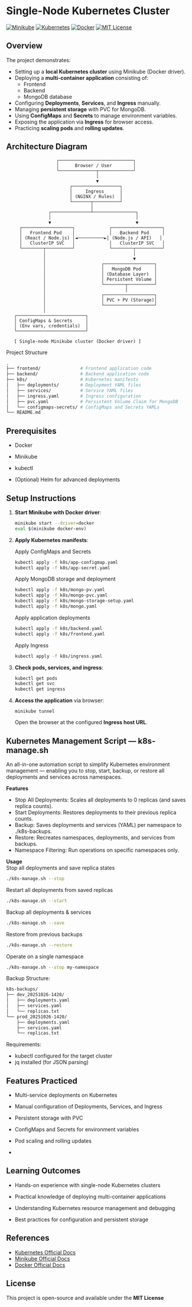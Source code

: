 # Single-Node Kubernetes Cluster

[![Minikube](https://img.shields.io/badge/Minikube-v1.30.1-blue)](https://minikube.sigs.k8s.io/docs/)
[![Kubernetes](https://img.shields.io/badge/Kubernetes-v1.28.0-blue)](https://kubernetes.io/docs/home/)
[![Docker](https://img.shields.io/badge/Docker-v24.0.5-blue)](https://docs.docker.com/)
[![MIT License](https://img.shields.io/badge/MIT-License-blue)](https://opensource.org/licenses/MIT)


## Overview

The project demonstrates:

- Setting up a **local Kubernetes cluster** using Minikube (Docker driver).
- Deploying a **multi-container application** consisting of:
  - Frontend
  - Backend
  - MongoDB database
- Configuring **Deployments**, **Services**, and **Ingress** manually.
- Managing **persistent storage** with PVC for MongoDB.
- Using **ConfigMaps** and **Secrets** to manage environment variables.
- Exposing the application via **Ingress** for browser access.
- Practicing **scaling pods** and **rolling updates**.


## Architecture Diagram
```pgsql
                   ┌────────────────────────────┐
                   │      Browser / User        │
                   └──────────────┬─────────────┘
                                  │
                                  ▼
                        ┌──────────────────┐
                        │     Ingress      │
                        │ (NGINX / Rules)  │
                        └───────┬──────────┘
                                │
                ┌───────────────┴────────────────┐
                │                                │
                ▼                                ▼
     ┌───────────────────┐             ┌───────────────────┐
     │   Frontend Pod    │             │   Backend Pod     │
     │ (React / Node.js) │◄──────────►│ (Node.js / API)   │
     │   ClusterIP SVC   │             │   ClusterIP SVC   │
     └────────┬──────────┘             └────────┬──────────┘
              │                                 │
              │                                 ▼
              │                     ┌───────────────────┐
              │                     │   MongoDB Pod     │
              │                     │ (Database Layer)  │
              │                     │ Persistent Volume │
              │                     └────────┬──────────┘
              │                              │
              │                     ┌───────────────────┐
              │                     │ PVC + PV (Storage)│
              │                     └───────────────────┘
              │
   ┌──────────────────────────┐
   │ ConfigMaps & Secrets     │
   │ (Env vars, credentials)  │
   └──────────────────────────┘

   [ Single-node Minikube cluster (Docker driver) ]

```



Project Structure
```graphql
.
├── frontend/               # Frontend application code
├── backend/                # Backend application code
├── k8s/                    # Kubernetes manifests
│   ├── deployments/        # Deployment YAML files
│   ├── services/           # Service YAML files
│   ├── ingress.yaml        # Ingress configuration
│   ├── pvc.yaml            # Persistent Volume Claim for MongoDB
│   └── configmaps-secrets/ # ConfigMaps and Secrets YAMLs
└── README.md

```
## Prerequisites

- Docker
    
- Minikube
    
- kubectl
    
- (Optional) Helm for advanced deployments

## Setup Instructions

1. **Start Minikube with Docker driver**:
	```bash
	minikube start --driver=docker
 	eval $(minikube docker-env)
	```
2. **Apply Kubernetes manifests**:
   
   Apply ConfigMaps and Secrets
	```bash
 	kubectl apply -f k8s/app-configmap.yaml
	kubectl apply -f k8s/app-secret.yaml
	```
 	Apply MongoDB storage and deployment
	```bash
 	kubectl apply -f k8s/mongo-pv.yaml
	kubectl apply -f k8s/mongo-pvc.yaml
	kubectl apply -f k8s/mongo-storage-setup.yaml
	kubectl apply -f k8s/mongo.yaml
	```
	Apply application deployments
	```bash
	kubectl apply -f k8s/backend.yaml
	kubectl apply -f k8s/frontend.yaml
	```
	Apply Ingress  
	```bash
	kubectl apply -f k8s/ingress.yaml
	```
 
4. **Check pods, services, and ingress**:
	```bash
	kubectl get pods
	kubectl get svc
	kubectl get ingress
	```
5. **Access the application** via browser:
	```
	minikube tunnel
	```
	Open the browser at the configured **Ingress host URL**.

## Kubernetes Management Script — k8s-manage.sh

An all-in-one automation script to simplify Kubernetes environment management — enabling you to stop, start, backup, or restore all deployments and services across namespaces.

**Features**  

- Stop All Deployments: Scales all deployments to 0 replicas (and saves replica counts).
- Start Deployments: Restores deployments to their previous replica counts.
- Backup: Saves deployments and services (YAML) per namespace to ./k8s-backups.
- Restore: Recreates namespaces, deployments, and services from backups.
- Namespace Filtering: Run operations on specific namespaces only.

**Usage**  
Stop all deployments and save replica states
```bash
./k8s-manage.sh --stop
```
Restart all deployments from saved replicas
```bash
./k8s-manage.sh --start
```
Backup all deployments & services
```bash
./k8s-manage.sh --save
```
Restore from previous backups
```bash
./k8s-manage.sh --restore
```
Operate on a single namespace
```bash
./k8s-manage.sh --stop my-namespace
```

Backup Structure:  
```markdown
k8s-backups/
├── dev_20251026-1420/
│   ├── deployments.yaml
│   ├── services.yaml
│   └── replicas.txt
└── prod_20251026-1420/
    ├── deployments.yaml
    ├── services.yaml
    └── replicas.txt
```

Requirements:  
- kubectl configured for the target cluster
- jq installed (for JSON parsing)

## Features Practiced

- Multi-service deployments on Kubernetes
    
- Manual configuration of Deployments, Services, and Ingress
    
- Persistent storage with PVC
    
- ConfigMaps and Secrets for environment variables
    
- Pod scaling and rolling updates
-
## Learning Outcomes

- Hands-on experience with single-node Kubernetes clusters
    
- Practical knowledge of deploying multi-container applications
    
- Understanding Kubernetes resource management and debugging
    
- Best practices for configuration and persistent storage

## References

- [Kubernetes Official Docs](https://kubernetes.io/docs/)
- [Minikube Official Docs](https://minikube.sigs.k8s.io/docs/)
- [Docker Official Docs](https://docs.docker.com/)

## License

This project is open-source and available under the **MIT License**
